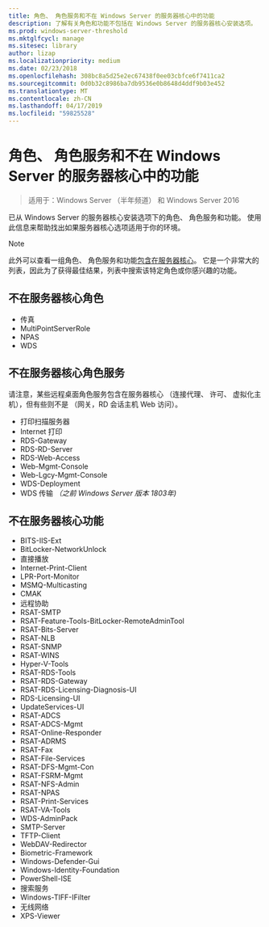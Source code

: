 ```yaml
---
title: 角色、 角色服务和不在 Windows Server 的服务器核心中的功能
description: 了解有关角色和功能不包括在 Windows Server 的服务器核心安装选项。
ms.prod: windows-server-threshold
ms.mktglfcycl: manage
ms.sitesec: library
author: lizap
ms.localizationpriority: medium
ms.date: 02/23/2018
ms.openlocfilehash: 308bc8a5d25e2ec67438f0ee03cbfce6f7411ca2
ms.sourcegitcommit: 0d0b32c8986ba7db9536e0b8648d4ddf9b03e452
ms.translationtype: MT
ms.contentlocale: zh-CN
ms.lasthandoff: 04/17/2019
ms.locfileid: "59825528"
---
```

# <a name="roles-role-services-and-features-not-in-windows-server---server-core"></a>角色、 角色服务和不在 Windows Server 的服务器核心中的功能

> 适用于：Windows Server （半年频道） 和 Windows Server 2016

已从 Windows Server 的服务器核心安装选项下的角色、 角色服务和功能。 使用此信息来帮助找出如果服务器核心选项适用于你的环境。

> [!NOTE]
> 此外可以查看一组角色、 角色服务和功能[包含在服务器核心](server-core-roles-and-services.md)。 它是一个非常大的列表，因此为了获得最佳结果，列表中搜索该特定角色或你感兴趣的功能。

## <a name="roles-not-in-server-core"></a>不在服务器核心角色

- 传真
- MultiPointServerRole
- NPAS
- WDS

## <a name="role-services-not-in-server-core"></a>不在服务器核心角色服务
请注意，某些远程桌面角色服务包含在服务器核心 （连接代理、 许可、 虚拟化主机），但有些则不是 （网关，RD 会话主机 Web 访问）。

- 打印扫描服务器
- Internet 打印
- RDS-Gateway
- RDS-RD-Server
- RDS-Web-Access
- Web-Mgmt-Console
- Web-Lgcy-Mgmt-Console
- WDS-Deployment
- WDS 传输 *（之前 Windows Server 版本 1803年)*

## <a name="features-not-in-server-core"></a>不在服务器核心功能

- BITS-IIS-Ext
- BitLocker-NetworkUnlock
- 直接播放
- Internet-Print-Client
- LPR-Port-Monitor
- MSMQ-Multicasting
- CMAK
- 远程协助
- RSAT-SMTP
- RSAT-Feature-Tools-BitLocker-RemoteAdminTool
- RSAT-Bits-Server
- RSAT-NLB
- RSAT-SNMP
- RSAT-WINS
- Hyper-V-Tools
- RSAT-RDS-Tools
- RSAT-RDS-Gateway
- RSAT-RDS-Licensing-Diagnosis-UI
- RDS-Licensing-UI
- UpdateServices-UI
- RSAT-ADCS
- RSAT-ADCS-Mgmt
- RSAT-Online-Responder
- RSAT-ADRMS
- RSAT-Fax
- RSAT-File-Services
- RSAT-DFS-Mgmt-Con
- RSAT-FSRM-Mgmt
- RSAT-NFS-Admin
- RSAT-NPAS
- RSAT-Print-Services
- RSAT-VA-Tools
- WDS-AdminPack
- SMTP-Server
- TFTP-Client
- WebDAV-Redirector
- Biometric-Framework
- Windows-Defender-Gui
- Windows-Identity-Foundation
- PowerShell-ISE
- 搜索服务
- Windows-TIFF-IFilter
- 无线网络
- XPS-Viewer


